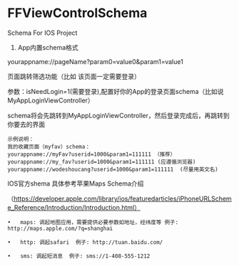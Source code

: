FFViewControlSchema
===================

Schema For IOS Project


1. App内置schema格式

yourappname://pageName?param0=value0&param1=value1

页面跳转筛选功能（比如 该页面一定需要登录）

参数：isNeedLogin=1(需要登录),配置好你的App的登录页面schema（比如说MyAppLoginViewController）

schema将会先跳转到MyAppLoginViewController，然后登录完成后，再跳转到你要去的界面


    示例说明：
    我的收藏页面（myfav）schema：
    yourappname://myFav?userid=1000&param1=111111 （推荐）
    yourappname://my_fav?userid=1000&param1=111111 (应遵循浏览器)
    yourappname://wodeshoucang?userid=1000&param1=111111  (尽量用英文名)


IOS官方shema 具体参考苹果Maps Schema介绍

（https://developer.apple.com/library/ios/featuredarticles/iPhoneURLScheme_Reference/Introduction/Introduction.html）

	•	maps: 调起地图应用，需要提供必要参数如地址，经纬度等 例子: http://maps.apple.com/?q=shanghai
	
	•	http: 调起safari  例子: http://tuan.baidu.com/
	
	•	sms: 调起短消息  例子: sms://1-408-555-1212
	


